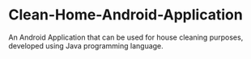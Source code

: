 # Clean-Home-Android-Application
An Android Application that can be used for house cleaning purposes, developed using Java programming language.
